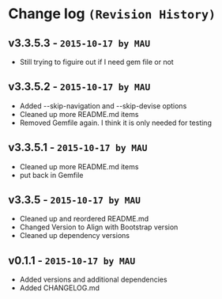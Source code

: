 # Change log `(Revision History)`

## v3.3.5.3 - `2015-10-17 by MAU`
* Still trying to figuire out if I need gem file or not

## v3.3.5.2 - `2015-10-17 by MAU`
* Added --skip-navigation and --skip-devise options
* Cleaned up more README.md items
* Removed Gemfile again. I think it is only needed for testing
    
## v3.3.5.1 - `2015-10-17 by MAU`
* Cleaned up more README.md items
* put back in Gemfile
    
## v3.3.5 - `2015-10-17 by MAU`
* Cleaned up and reordered README.md
* Changed Version to Align with Bootstrap version
* Cleaned up dependency versions
    
## v0.1.1 - `2015-10-17 by MAU`
* Added versions and additional dependencies
* Added CHANGELOG.md
    
